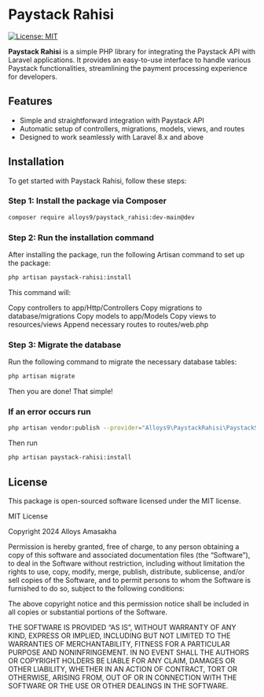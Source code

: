 # Paystack Rahisi

[![License: MIT](https://img.shields.io/badge/License-MIT-yellow.svg)](https://opensource.org/licenses/MIT)

**Paystack Rahisi** is a simple PHP library for integrating the Paystack API with Laravel applications. It provides an easy-to-use interface to handle various Paystack functionalities, streamlining the payment processing experience for developers.

## Features
- Simple and straightforward integration with Paystack API
- Automatic setup of controllers, migrations, models, views, and routes
- Designed to work seamlessly with Laravel 8.x and above

## Installation

To get started with Paystack Rahisi, follow these steps:

### Step 1: Install the package via Composer

```bash
composer require alloys9/paystack_rahisi:dev-main@dev

```

### Step 2: Run the installation command
After installing the package, run the following Artisan command to set up the package:

```bash
php artisan paystack-rahisi:install
```
This command will:

Copy controllers to app/Http/Controllers
Copy migrations to database/migrations
Copy models to app/Models
Copy views to resources/views
Append necessary routes to routes/web.php

### Step 3: Migrate the database
Run the following command to migrate the necessary database tables:
```bash
php artisan migrate
```

Then you are done! That simple!
### If an error occurs run
```bash
php artisan vendor:publish --provider="Alloys9\PaystackRahisi\PaystackServiceProvider"
```

Then run
```bash
php artisan paystack-rahisi:install
```

## License
This package is open-sourced software licensed under the MIT license.

MIT License

Copyright 2024 Alloys Amasakha

Permission is hereby granted, free of charge, to any person obtaining a copy of this software and associated documentation files (the “Software”), to deal in the Software without restriction, including without limitation the rights to use, copy, modify, merge, publish, distribute, sublicense, and/or sell copies of the Software, and to permit persons to whom the Software is furnished to do so, subject to the following conditions:

The above copyright notice and this permission notice shall be included in all copies or substantial portions of the Software.

THE SOFTWARE IS PROVIDED “AS IS”, WITHOUT WARRANTY OF ANY KIND, EXPRESS OR IMPLIED, INCLUDING BUT NOT LIMITED TO THE WARRANTIES OF MERCHANTABILITY, FITNESS FOR A PARTICULAR PURPOSE AND NONINFRINGEMENT. IN NO EVENT SHALL THE AUTHORS OR COPYRIGHT HOLDERS BE LIABLE FOR ANY CLAIM, DAMAGES OR OTHER LIABILITY, WHETHER IN AN ACTION OF CONTRACT, TORT OR OTHERWISE, ARISING FROM, OUT OF OR IN CONNECTION WITH THE SOFTWARE OR THE USE OR OTHER DEALINGS IN THE SOFTWARE.

